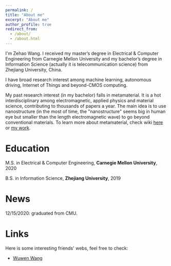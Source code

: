 ```yaml
---
permalink: /
title: "About me"
excerpt: "About me"
author_profile: true
redirect_from: 
  - /about/
  - /about.html
---
```


I'm Zehao Wang. I received my master’s degree in Electrical & Computer Engineering from Carnegie Mellon University and my bachelor’s degree in Information Science (actually it is telecommunication science) from Zhejiang University, China.

I have broad research interest among machine learning, autonomous driving, Internet of Things and beyond-CMOS computing. 

My past research interest (in my bachelor) falls in metamaterial. It is a hot interdisciplinary among electromagnetic, applied physics and material science, contributing to thousands of papers a year. The main idea is to use nanostructure (in the most of time, the "nanostructure" seems big in human eye but smaller than the length electromagnetic wave) to go beyond conventional materials. To learn more about metamaterial, check wiki [here](https://en.wikipedia.org/wiki/Metamaterial) or [my work](https://doi.org/10.1364/OE.27.030332).

# Education

M.S. in Electrical & Computer Engineering, **Carnegie Mellon University**, 2020

B.S. in Information Science, **Zhejiang University**, 2019 

# News

12/15/2020: graduated from CMU.

# Links

Here is some interesting friends' webs, feel free to check:

- [Wuwen Wang](https://wuwenw.github.io/)